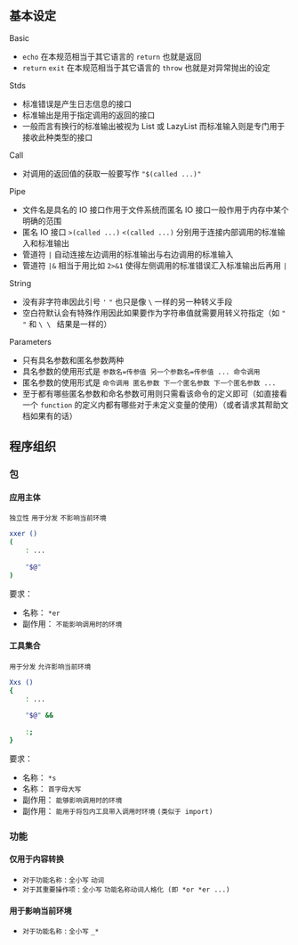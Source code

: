 ## 基本设定

Basic

- `echo` 在本规范相当于其它语言的 `return` 也就是返回
- `return` `exit` 在本规范相当于其它语言的 `throw` 也就是对异常抛出的设定

Stds

- 标准错误是产生日志信息的接口
- 标准输出是用于指定调用的返回的接口
- 一般而言有换行的标准输出被视为 List 或 LazyList 而标准输入则是专门用于接收此种类型的接口

Call

- 对调用的返回值的获取一般要写作 `"$(called ...)"`

Pipe

- 文件名是具名的 IO 接口作用于文件系统而匿名 IO 接口一般作用于内存中某个明确的范围
- 匿名 IO 接口 `>(called ...)` `<(called ...)` 分别用于连接内部调用的标准输入和标准输出
- 管道符 `|` 自动连接左边调用的标准输出与右边调用的标准输入
- 管道符 `|&` 相当于用比如 `2>&1` 使得左侧调用的标准错误汇入标准输出后再用 `|`

String

- 没有非字符串因此引号 `'` `"` 也只是像 `\` 一样的另一种转义手段
- 空白符默认会有特殊作用因此如果要作为字符串值就需要用转义符指定（如 `"  "` 和 `\ \ ` 结果是一样的）

Parameters

- 只有具名参数和匿名参数两种
- 具名参数的使用形式是 `参数名=传参值 另一个参数名=传参值 ... 命令调用`
- 匿名参数的使用形式是 `命令调用 匿名参数 下一个匿名参数 下一个匿名参数 ...`
- 至于都有哪些匿名参数和命名参数可用则只需看该命令的定义即可（如直接看一个 `function` 的定义内都有哪些对于未定义变量的使用）（或者请求其帮助文档如果有的话）


## 程序组织

### 包

#### 应用主体

`独立性` `用于分发` `不影响当前环境`

~~~ sh
xxer ()
(
    : ...
    
    "$@"
)
~~~

要求：

- 名称： `*er`
- 副作用： `不能影响调用时的环境`

#### 工具集合

`用于分发` `允许影响当前环境`

~~~ sh
Xxs ()
{
    : ...
    
    "$@" &&
    
    :;
}
~~~

要求：

- 名称： `*s`
- 名称： `首字母大写`
- 副作用： `能够影响调用时的环境`
- 副作用： `能用于将包内工具带入调用时环境` `(类似于 import)`


### 功能

#### 仅用于内容转换

- `对于功能名称` : `全小写` `动词`
- `对于其重要操作项` : `全小写` `功能名称动词人格化 (即 *or *er ...)`

#### 用于影响当前环境

- `对于功能名称` : `全小写` `_*`

